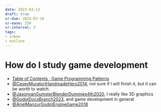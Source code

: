 ```yaml
---
date: 2023-03-13
draft: true
sr-due: 2024-03-16
sr-ease: 250
sr-interval: 3
tags:
- inbox
- outline
---
```


# How do I study game development


- [Table of Contents · Game Programming Patterns](https://gameprogrammingpatterns.com/contents.html)
- [@CaseyMuratoriHandmadeHero2014](./%40CaseyMuratoriHandmadeHero2014.md), not sure if I will finish it, but it can be worth to watch.
- [@JasonvanGumsterBlenderDummies4th2020](./%40JasonvanGumsterBlenderDummies4th2020.md), I really like 3D graphics
- [@GodotDocsBranch2023](./%40GodotDocsBranch2023.md), and game development in general
- [@ArielManzurGodotEngineGame2018](./%40ArielManzurGodotEngineGame2018.md)